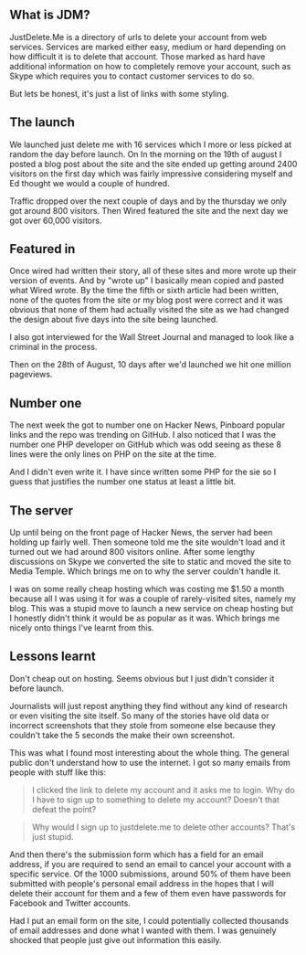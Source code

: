 ## What is JDM?

JustDelete.Me is a directory of urls to delete your account from web services. Services are marked either easy, medium or hard depending on how difficult it is to delete that account. Those marked as hard have additional information on how to completely remove your account, such as Skype which requires you to contact customer services to do so.

But lets be honest, it's just a list of links with some styling.

## The launch

We launched just delete me with 16 services which I more or less picked at random the day before launch. On In the morning on the 19th of august I posted a blog post about the site and the site ended up getting around 2400 visitors on the first day which was fairly impressive considering myself and Ed thought we would a couple of hundred.

Traffic dropped over the next couple of days and by the thursday we only got around 800 visitors. Then Wired featured the site and the next day we got over 60,000 visitors.

## Featured in

Once wired had written their story, all of these sites and more wrote up their version of events. And by "wrote up" I basically mean copied and pasted what Wired wrote. By the time the fifth or sixth article had been written, none of the quotes from the site or my blog post were correct and it was obvious that none of them had actually visited the site as we had changed the design about five days into the site being launched. 

I also got interviewed for the Wall Street Journal and managed to look like a criminal in the process.

Then on the 28th of August, 10 days after we'd launched we hit one million pageviews.

## Number one

The next week the got to number one on Hacker News, Pinboard popular links and the repo was trending on GitHub. I also noticed that I was the number one PHP developer on GitHub which was odd seeing as these 8 lines were the only lines on PHP on the site at the time. 

And I didn't even write it. I have since written some PHP for the sie so I guess that justifies the number one status at least a little bit.

## The server

Up until being on the front page of Hacker News, the server had been holding up fairly well. Then someone told me the site wouldn't load and it turned out we had around 800 visitors online. After some lengthy discussions on Skype we converted the site to static and moved the site to Media Temple. Which brings me on to why the server couldn't handle it.

I was on some really cheap hosting which was costing me $1.50 a month because all I was using it for was a couple of rarely-visited sites, namely my blog. This was a stupid move to launch a new service on cheap hosting but I honestly didn't think it would be as popular as it was. Which brings me nicely onto things I've learnt from this.

## Lessons learnt

Don't cheap out on hosting. Seems obvious but I just didn't consider it before launch. 

Journalists will just repost anything they find without any kind of research or even visiting the site itself. So many of the stories have old data or incorrect screenshots that they stole from someone else because they couldn't take the 5 seconds the make their own screenshot.

This was what I found most interesting about the whole thing. The general public don't understand how to use the internet. I got so many emails from people with stuff like this:

>I clicked the link to delete my account and it asks me to login. Why do I have to sign up to something to delete my account? Doesn't that defeat the point?

>Why would I sign up to justdelete.me to delete other accounts? That's just stupid.

And then there's the submission form which has a field for an email address, if you are required to send an email to cancel your account with a specific service. Of the 1000 submissions, around 50% of them have been submitted with people's personal email address in the hopes that I will delete their account for them and a few of them even have passwords for Facebook and Twitter accounts.

Had I put an email form on the site, I could potentially collected thousands of email addresses and done what I wanted with them. I was genuinely shocked that people just give out information this easily.